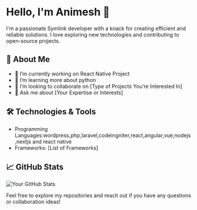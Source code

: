 # Hello, I'm Animesh 👋

I'm a passionate Symlink developer with a knack for creating efficient and reliable solutions. I love exploring new technologies and contributing to open-source projects.

## 🚀 About Me
- 🔭 I’m currently working on React Native Project
- 🌱 I’m learning more about python
- 👯 I’m looking to collaborate on [Type of Projects You’re Interested In]
- 💬 Ask me about [Your Expertise or Interests]

## 🛠️ Technologies & Tools
- Programming Languages:wordpress,php,laravel,codeingniter,react,angular,vue,nodejs,nextjs and react native
- Frameworks: [List of Frameworks]
  
## 📈 GitHub Stats
![Your GitHub Stats](https://github.com/animeshmanna98/animeshmanna98)


Feel free to explore my repositories and reach out if you have any questions or collaboration ideas!
